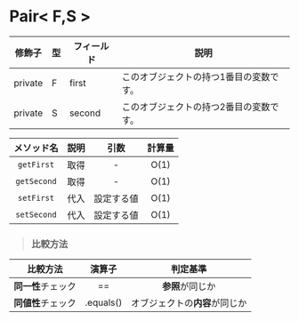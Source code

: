 # Pair< F,S >

|修飾子|型|フィールド|説明|
|---|---|---|---|
|private|F|first|このオブジェクトの持つ1番目の変数です。|
|private|S|second|このオブジェクトの持つ2番目の変数です。|

|メソッド名|説明|引数|計算量|
|:---:|:---:|:---:|:---:|
|`getFirst`|取得|-|O(1)|
|`getSecond`|取得|-|O(1)|
|`setFirst`|代入|設定する値|O(1)|
|`setSecond`|代入|設定する値|O(1)|
> ### 比較方法
|比較方法|演算子|判定基準|
|:---:|:---:|:---:|
|**同一性**チェック|==|**参照**が同じか|
|**同値性**チェック|.equals()|オブジェクトの**内容**が同じか|
